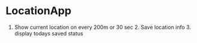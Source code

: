 # LocationApp
1. Show current location on every 200m or 30 sec 2. Save location info 3. display todays saved status
